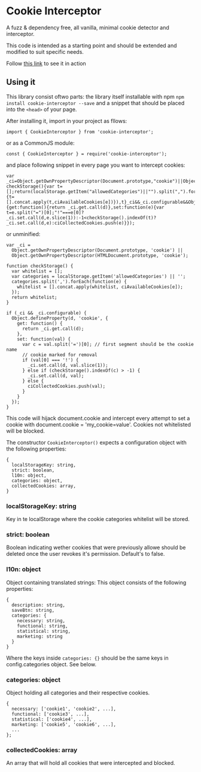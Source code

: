 # Cookie Interceptor

A fuzz & dependency free, all vanilla, minimal cookie detector and interceptor.

This code is intended as a starting point and should be extended and modified to suit specific needs.

Follow [this link](https://brunofenzl.github.io/cookie-interceptor/) to see it in action

## Using it

This library consist oftwo parts: the library itself installable with npm `npm install cookie-interceptor --save` and a snippet that should be placed into the `<head>` of your page.

After installing it, import in your project as fllows:

```
import { CookieInterceptor } from 'cookie-interceptor';
```

or as a CommonJS module:

```
const { CookieInterceptor } = require('cookie-interceptor');
```

and place following snippet in every page you want to intercept cookies:

```
var _ci=Object.getOwnPropertyDescriptor(Document.prototype,"cookie")||Object.getOwnPropertyDescriptor(HTMLDocument.prototype,"cookie");function checkStorage(){var t=[];return(localStorage.getItem("allowedCategories")||"").split(",").forEach(function(e){t=[].concat.apply(t,ciAvailableCookies[e])}),t}_ci&&_ci.configurable&&Object.defineProperty(d,"cookie",{get:function(){return _ci.get.call(d)},set:function(e){var t=e.split("=")[0];"!"===e[0]?_ci.set.call(d,e.slice(1)):-1<checkStorage().indexOf(t)?_ci.set.call(d,e):ciCollectedCookies.push(e)}});
```

or unminified:

```
var _ci =
  Object.getOwnPropertyDescriptor(Document.prototype, 'cookie') ||
  Object.getOwnPropertyDescriptor(HTMLDocument.prototype, 'cookie');

function checkStorage() {
  var whitelist = [];
  var categories = localStorage.getItem('allowedCategories') || '';
  categories.split(',').forEach(function(e) {
    whitelist = [].concat.apply(whitelist, ciAvailableCookies[e]);
  });
  return whitelist;
}

if (_ci && _ci.configurable) {
  Object.defineProperty(d, 'cookie', {
    get: function() {
      return _ci.get.call(d);
    },
    set: function(val) {
      var c = val.split('=')[0]; // first segment should be the cookie name
      // cookie marked for removal
      if (val[0] === '!') {
        _ci.set.call(d, val.slice(1));
      } else if (checkStorage().indexOf(c) > -1) {
        _ci.set.call(d, val);
      } else {
        ciCollectedCookies.push(val);
      }
    }
  });
}
```

This code will hijack document.cookie and intercept every attempt to set a cookie with document.cookie = 'my_cookie=value'.
Cookies not whitelisted will be blocked.

The constructor `CookieInterceptor()` expects a configuration object with the following properties:

```
{
  localStorageKey: string,
  strict: boolean,
  l10n: object,
  categories: object,
  collectedCookies: array,
}

```

### localStorageKey: string

Key in te localStorage where the cookie categories whitelist will be stored.

### strict: boolean

Boolean indicating wether cookies that were previously allowe should be deleted once the user revokes it's permission. Default's to false.

### l10n: object

Object containing translated strings: This object consists of the following properties:

```
{
  description: string,
  saveBtn: string,
  categories: {
    necessary: string,
    functional: string,
    statistical: string,
    marketing: string
  }
}
```

Where the keys inside `categories: {}` should be the same keys in config.categories object. See below.

### categories: object

Object holding all categories and their respective cookies.

```
{
  necessary: ['cookie1', 'cookie2', ...],
  functional: ['cookie3', ...],
  statistical: ['cookie4', ...],
  marketing: ['cookie5', 'cookie6', ...],
  ...
};
```

### collectedCookies: array

An array that will hold all cookies that were intercepted and blocked.

